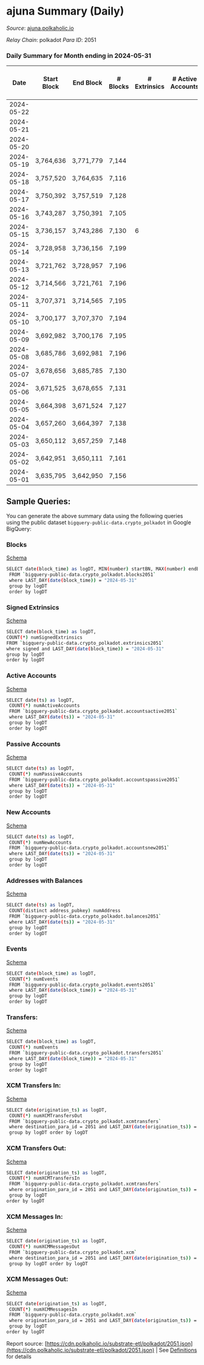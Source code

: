 # ajuna Summary (Daily)

_Source_: [ajuna.polkaholic.io](https://ajuna.polkaholic.io)

*Relay Chain*: polkadot
*Para ID*: 2051



### Daily Summary for Month ending in 2024-05-31


| Date    | Start Block | End Block | # Blocks | # Extrinsics | # Active Accounts | # Passive Accounts | # New Accounts | # Addresses | # Events  | # Transfers ($USD) | # XCM Transfers In ($USD) | # XCM Transfers Out ($USD) | # XCM In | # XCM Out | Issues |
|---------|-------------|-----------|----------|--------------|-------------------|--------------------|----------------|-------------|-----------|--------------------|---------------------------|----------------------------|----------|-----------|--------|
| 2024-05-22 |  |  |  |  |  |  |  |  |  |   |   |   |  |  |  |
| 2024-05-21 |  |  |  |  |  |  |  |  |  |   |   |   |  |  |  |
| 2024-05-20 |  |  |  |  |  |  |  |  |  |   |   |   |  |  |  |
| 2024-05-19 | 3,764,636 | 3,771,779 | 7,144 |  |  |  |  |  | 14,292 |   |   |   |  |  |  |
| 2024-05-18 | 3,757,520 | 3,764,635 | 7,116 |  |  |  |  |  | 14,236 |   |   |   |  |  |  |
| 2024-05-17 | 3,750,392 | 3,757,519 | 7,128 |  |  |  |  |  | 14,260 |   |   |   |  |  |  |
| 2024-05-16 | 3,743,287 | 3,750,391 | 7,105 |  |  |  |  |  | 14,214 |   |   |   |  |  |  |
| 2024-05-15 | 3,736,157 | 3,743,286 | 7,130 | 6 |  |  |  |  | 14,305 | 1  |   |   |  |  |  |
| 2024-05-14 | 3,728,958 | 3,736,156 | 7,199 |  |  |  |  |  | 14,405 |   |   |   |  |  |  |
| 2024-05-13 | 3,721,762 | 3,728,957 | 7,196 |  |  |  |  |  | 14,396 |   |   |   |  |  |  |
| 2024-05-12 | 3,714,566 | 3,721,761 | 7,196 |  |  |  |  |  | 14,396 |   |   |   |  |  |  |
| 2024-05-11 | 3,707,371 | 3,714,565 | 7,195 |  |  |  |  |  | 14,394 |   |   |   |  |  |  |
| 2024-05-10 | 3,700,177 | 3,707,370 | 7,194 |  |  |  |  |  | 14,392 |   |   |   |  |  |  |
| 2024-05-09 | 3,692,982 | 3,700,176 | 7,195 |  |  |  |  |  | 14,394 |   |   |   |  |  |  |
| 2024-05-08 | 3,685,786 | 3,692,981 | 7,196 |  |  |  |  |  | 14,396 |   |   |   |  |  |  |
| 2024-05-07 | 3,678,656 | 3,685,785 | 7,130 |  |  |  |  |  | 14,267 |   |   |   |  |  |  |
| 2024-05-06 | 3,671,525 | 3,678,655 | 7,131 |  |  |  |  |  | 14,266 |   |   |   |  |  |  |
| 2024-05-05 | 3,664,398 | 3,671,524 | 7,127 |  |  |  |  |  | 14,258 |   |   |   |  |  |  |
| 2024-05-04 | 3,657,260 | 3,664,397 | 7,138 |  |  |  |  |  | 14,280 |   |   |   |  |  |  |
| 2024-05-03 | 3,650,112 | 3,657,259 | 7,148 |  |  |  |  |  | 14,300 |   |   |   |  |  |  |
| 2024-05-02 | 3,642,951 | 3,650,111 | 7,161 |  |  |  |  |  | 14,326 |   |   |   |  |  |  |
| 2024-05-01 | 3,635,795 | 3,642,950 | 7,156 |  |  |  |  |  | 14,316 |   |   |   |  |  |  |

## Sample Queries:
You can generate the above summary data using the following queries using the public dataset `bigquery-public-data.crypto_polkadot` in Google BigQuery:


### Blocks 

[Schema](https://github.com/colorfulnotion/substrate-etl/blob/main/schema/blocks.json)

```bash
SELECT date(block_time) as logDT, MIN(number) startBN, MAX(number) endBN, COUNT(*) numBlocks 
 FROM `bigquery-public-data.crypto_polkadot.blocks2051`  
 where LAST_DAY(date(block_time)) = "2024-05-31" 
 group by logDT 
 order by logDT
```

### Signed Extrinsics 

[Schema](https://github.com/colorfulnotion/substrate-etl/blob/main/schema/extrinsics.json)

```bash
SELECT date(block_time) as logDT, 
COUNT(*) numSignedExtrinsics 
FROM `bigquery-public-data.crypto_polkadot.extrinsics2051`  
where signed and LAST_DAY(date(block_time)) = "2024-05-31" 
group by logDT 
order by logDT
```

### Active Accounts 

[Schema](https://github.com/colorfulnotion/substrate-etl/blob/main/schema/accountsactive.json)

```bash
SELECT date(ts) as logDT, 
 COUNT(*) numActiveAccounts 
 FROM `bigquery-public-data.crypto_polkadot.accountsactive2051` 
 where LAST_DAY(date(ts)) = "2024-05-31" 
 group by logDT 
 order by logDT
```

### Passive Accounts 

[Schema](https://github.com/colorfulnotion/substrate-etl/blob/main/schema/accountspassive.json)

```bash
SELECT date(ts) as logDT, 
 COUNT(*) numPassiveAccounts 
 FROM `bigquery-public-data.crypto_polkadot.accountspassive2051` 
 where LAST_DAY(date(ts)) = "2024-05-31" 
 group by logDT 
 order by logDT
```

### New Accounts 

[Schema](https://github.com/colorfulnotion/substrate-etl/blob/main/schema/accountsnew.json)

```bash
SELECT date(ts) as logDT, 
 COUNT(*) numNewAccounts 
 FROM `bigquery-public-data.crypto_polkadot.accountsnew2051` 
 where LAST_DAY(date(ts)) = "2024-05-31" 
 group by logDT
 order by logDT
```

### Addresses with Balances 

[Schema](https://github.com/colorfulnotion/substrate-etl/blob/main/schema/balances.json)

```bash
SELECT date(ts) as logDT,
 COUNT(distinct address_pubkey) numAddress 
 FROM `bigquery-public-data.crypto_polkadot.balances2051` 
 where LAST_DAY(date(ts)) = "2024-05-31" 
 group by logDT 
 order by logDT
```

### Events 

[Schema](https://github.com/colorfulnotion/substrate-etl/blob/main/schema/events.json)

```bash
SELECT date(block_time) as logDT, 
 COUNT(*) numEvents 
 FROM `bigquery-public-data.crypto_polkadot.events2051` 
 where LAST_DAY(date(block_time)) = "2024-05-31" 
 group by logDT 
 order by logDT
```

### Transfers:

[Schema](https://github.com/colorfulnotion/substrate-etl/blob/main/schema/transfers.json)

```bash
SELECT date(block_time) as logDT, 
 COUNT(*) numEvents 
 FROM `bigquery-public-data.crypto_polkadot.transfers2051` 
 where LAST_DAY(date(block_time)) = "2024-05-31" 
 group by logDT 
 order by logDT
```

### XCM Transfers In: 

[Schema](https://github.com/colorfulnotion/substrate-etl/blob/main/schema/xcmtransfers.json)

```bash
SELECT date(origination_ts) as logDT, 
 COUNT(*) numXCMTransfersOut 
 FROM `bigquery-public-data.crypto_polkadot.xcmtransfers` 
 where destination_para_id = 2051 and LAST_DAY(date(origination_ts)) = "2024-05-31" 
 group by logDT order by logDT
```

### XCM Transfers Out: 

[Schema](https://github.com/colorfulnotion/substrate-etl/blob/main/schema/xcmtransfers.json)

```bash
SELECT date(origination_ts) as logDT, 
 COUNT(*) numXCMTransfersIn 
 FROM `bigquery-public-data.crypto_polkadot.xcmtransfers` 
 where origination_para_id = 2051 and LAST_DAY(date(origination_ts)) = "2024-05-31" 
 group by logDT 
order by logDT
```

### XCM Messages In: 

[Schema](https://github.com/colorfulnotion/substrate-etl/blob/main/schema/xcm.json)

```bash
SELECT date(origination_ts) as logDT, 
 COUNT(*) numXCMMessagesOut 
 FROM `bigquery-public-data.crypto_polkadot.xcm` 
 where destination_para_id = 2051 and LAST_DAY(date(origination_ts)) = "2024-05-31" 
 group by logDT order by logDT
```

### XCM Messages Out: 

[Schema](https://github.com/colorfulnotion/substrate-etl/blob/main/schema/xcm.json)

```bash
SELECT date(origination_ts) as logDT, 
 COUNT(*) numXCMMessagesIn 
 FROM `bigquery-public-data.crypto_polkadot.xcm` 
 where origination_para_id = 2051 and LAST_DAY(date(origination_ts)) = "2024-05-31" 
 group by logDT 
order by logDT
```


Report source: [https://cdn.polkaholic.io/substrate-etl/polkadot/2051.json](https://cdn.polkaholic.io/substrate-etl/polkadot/2051.json) | See [Definitions](/DEFINITIONS.md) for details
